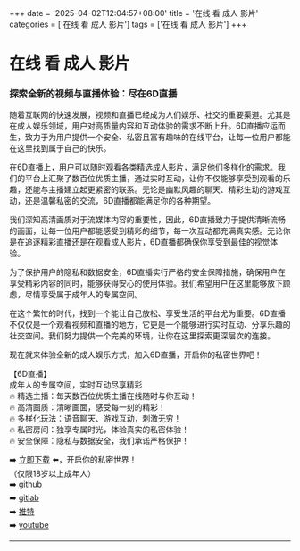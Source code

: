 +++
date = '2025-04-02T12:04:57+08:00'
title = '在线 看 成人 影片'
categories = ['在线 看 成人 影片']
tags = ['在线 看 成人 影片']
+++

# 在线 看 成人 影片

### 探索全新的视频与直播体验：尽在6D直播

随着互联网的快速发展，视频和直播已经成为人们娱乐、社交的重要渠道。尤其是在成人娱乐领域，用户对高质量内容和互动体验的需求不断上升。6D直播应运而生，致力于为用户提供一个安全、私密且富有趣味的在线平台，让每一位用户都能在这里找到属于自己的快乐。

在6D直播上，用户可以随时观看各类精选成人影片，满足他们多样化的需求。我们的平台上汇聚了数百位优质主播，通过实时互动，让你不仅能够享受到观看的乐趣，还能与主播建立起更紧密的联系。无论是幽默风趣的聊天、精彩生动的游戏互动，还是温馨私密的交流，6D直播都能满足你的各种期望。

我们深知高清画质对于流媒体内容的重要性，因此，6D直播致力于提供清晰流畅的画面，让每一位用户都能感受到精彩的细节，每一次互动都充满真实感。无论你是在追逐精彩直播还是在观看成人影片，6D直播都确保你享受到最佳的视觉体验。

为了保护用户的隐私和数据安全，6D直播实行严格的安全保障措施，确保用户在享受精彩内容的同时，能够获得安心的使用体验。我们希望用户在这里能够放下顾虑，尽情享受属于成年人的专属空间。

在这个繁忙的时代，找到一个能让自己放松、享受生活的平台尤为重要。6D直播不仅仅是一个观看视频和直播的地方，它更是一个能够进行实时互动、分享乐趣的社交空间。我们努力提供一个完美的环境，让你在这里探索更深层次的连接。

现在就来体验全新的成人娱乐方式，加入6D直播，开启你的私密世界吧！

【6D直播】  
成年人的专属空间，实时互动尽享精彩  
🔥 精选主播：每天数百位优质主播在线随时与你互动！  
🔥 高清画质：清晰画面，感受每一刻的精彩！  
🔥 多样化玩法：语音聊天、游戏互动，刺激无穷！  
🔥 私密房间：独享专属时光，体验真实的私密体验！  
🔥 安全保障：隐私与数据安全，我们承诺严格保护！  

➡️ [立即下载](https://down123.s3.ap-east-1.amazonaws.com/down/down.html?channelCode=blog) ⬅️，开启你的私密世界！  
（仅限18岁以上成年人）  
➡️ [github](https://aldult-live.github.io/)  
➡️ [gitlab](https://seo-09598d.gitlab.io/)  
➡️ [推特](https://x.com/wegame33)  
➡️ [youtube](https://www.youtube.com/@6Dlive)  

---
